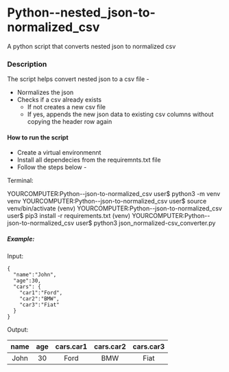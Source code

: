 # Python--nested_json-to-normalized_csv
A python script that converts nested json to normalized csv

### Description ###
The script helps convert nested json to a csv file -

* Normalizes the json
* Checks if a csv already exists
  * If not creates a new csv file
  * If yes, appends the new json data to existing csv columns without copying the header row again
 
#### How to run the script ####

* Create a virtual environmennt 
* Install all dependecies from the requiremnts.txt file
* Follow the steps below -

Terminal:

YOURCOMPUTER:Python--json-to-normalized_csv user$ python3 -m venv venv
YOURCOMPUTER:Python--json-to-normalized_csv user$ source venv/bin/activate
(venv) YOURCOMPUTER:Python--json-to-normalized_csv user$ pip3 install -r requirements.txt
(venv) YOURCOMPUTER:Python--json-to-normalized_csv user$ python3 json_normalized-csv_converter.py


##### Example: #####

Input: 
```
{
  "name":"John",
  "age":30,
  "cars": {
    "car1":"Ford",
    "car2":"BMW",
    "car3":"Fiat"
  }
}
```

Output:

| name | age  | cars.car1  | cars.car2  | cars.car3  |
| :---: | :-: | :-: | :-: | :-: |
| John | 30 | Ford |BMW|Fiat


